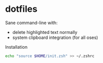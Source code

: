 # dotfiles

Sane command-line with:

- delete highlighted text normally
- system clipboard integration (for all oses)

Installation

```sh
echo "source $HOME/init.zsh" >> ~/.zshrc
```
